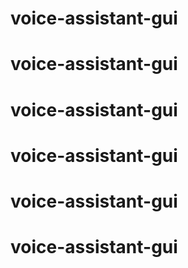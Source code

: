 # voice-assistant-gui
# voice-assistant-gui
# voice-assistant-gui
# voice-assistant-gui
# voice-assistant-gui
# voice-assistant-gui
